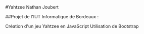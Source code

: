 #Yahtzee Nathan Joubert

##Projet de l'IUT Informatique de Bordeaux :

Création d'un jeu Yahtzee en JavaScript 
Utilisation de Bootstrap
